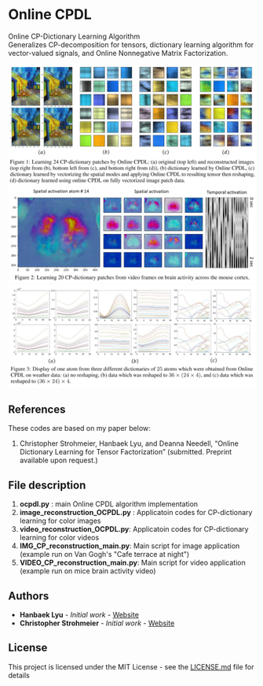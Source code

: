 # Online CPDL

Online CP-Dictionary Learning Algorithm  \
Generalizes CP-decomposition for tensors, dictionary learning algorithm for vector-valued signals, and Online Nonnegative Matrix Factorization.

![](Figures/fig1.png)
![](Figures/fig2.png)
![](Figures/fig3.png)

## References

These codes are based on my paper below: 
  1. Christopher Strohmeier, Hanbaek Lyu, and Deanna Needell, 
     “Online Dictionary Learning for Tensor Factorization” (submitted. Preprint available upon request.) 
     
     
## File description 

  1. **ocpdl.py** : main Online CPDL algorithm implementation 
  2. **image_reconstruction_OCPDL.py** : Applicatoin codes for CP-dictionary learning for color images 
  3. **video_reconstruction_OCPDL.py**: Applicatoin codes for CP-dictionary learning for color videos   
  4. **IMG_CP_reconstruction_main.py**: Main script for image application (example run on Van Gogh's "Cafe terrace at night")
  5. **VIDEO_CP_reconstruction_main.py**: Main script for video application (example run on mice brain activity video)
  
## Authors

* **Hanbaek Lyu** - *Initial work* - [Website](https://hanbaeklyu.com)
* **Christopher Strohmeier** - *Initial work* - [Website](https://github.com/tophythetoaster/T32)

## License

This project is licensed under the MIT License - see the [LICENSE.md](LICENSE.md) file for details
